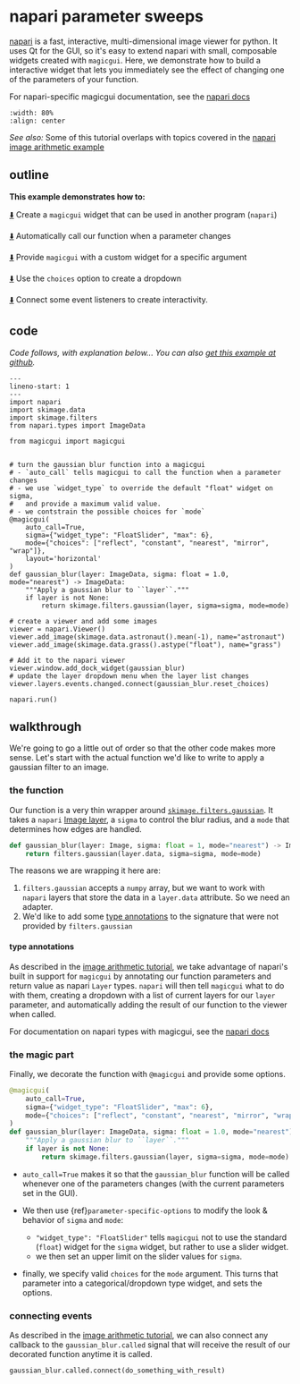 # napari parameter sweeps

[napari](https://github.com/napari/napari) is a fast, interactive,
multi-dimensional image viewer for python.  It uses Qt for the GUI, so it's easy
to extend napari with small, composable widgets created with `magicgui`.  Here,
we demonstrate how to build a interactive widget that lets you immediately see
the effect of changing one of the parameters of your function.

For napari-specific magicgui documentation, see the
[napari docs](https://napari.org/guides/stable/magicgui.html)

```{image} ../../images/param_sweep.gif
:width: 80%
:align: center
```

*See also:* Some of this tutorial overlaps with topics covered in the [napari
image arithmetic example](napari_img_math)

## outline

**This example demonstrates how to:**

[⬇️](#the-magic-part) Create a `magicgui` widget that can be used in another
program (`napari`)

[⬇️](#the-magic-part) Automatically call our function when a parameter changes

[⬇️](#custom-widgets) Provide `magicgui` with a custom widget for a specific
argument

[⬇️](#the-magic-part) Use the `choices` option to create a dropdown


[⬇️](#connecting-events) Connect some event listeners to create interactivity.

## code

*Code follows, with explanation below... You can also [get this example at
github](https://github.com/napari/magicgui/blob/master/examples/napari_param_sweep.py).*

```{code-block} python
---
lineno-start: 1
---
import napari
import skimage.data
import skimage.filters
from napari.types import ImageData

from magicgui import magicgui


# turn the gaussian blur function into a magicgui
# - `auto_call` tells magicgui to call the function when a parameter changes
# - we use `widget_type` to override the default "float" widget on sigma,
#   and provide a maximum valid value.
# - we contstrain the possible choices for `mode`
@magicgui(
    auto_call=True,
    sigma={"widget_type": "FloatSlider", "max": 6},
    mode={"choices": ["reflect", "constant", "nearest", "mirror", "wrap"]},
    layout='horizontal'
)
def gaussian_blur(layer: ImageData, sigma: float = 1.0, mode="nearest") -> ImageData:
    """Apply a gaussian blur to ``layer``."""
    if layer is not None:
        return skimage.filters.gaussian(layer, sigma=sigma, mode=mode)

# create a viewer and add some images
viewer = napari.Viewer()
viewer.add_image(skimage.data.astronaut().mean(-1), name="astronaut")
viewer.add_image(skimage.data.grass().astype("float"), name="grass")

# Add it to the napari viewer
viewer.window.add_dock_widget(gaussian_blur)
# update the layer dropdown menu when the layer list changes
viewer.layers.events.changed.connect(gaussian_blur.reset_choices)

napari.run()
```

## walkthrough

We're going to go a little out of order so that the other code makes more sense.  Let's
start with the actual function we'd like to write to apply a gaussian filter to an image.

### the function

Our function is a very thin wrapper around
[`skimage.filters.gaussian`](https://scikit-image.org/docs/dev/api/skimage.filters.html#skimage.filters.gaussian).
It takes a `napari` [Image
layer](https://napari.org/tutorials/fundamentals/image), a `sigma` to control
the blur radius, and a `mode` that determines how edges are handled.

```python
def gaussian_blur(layer: Image, sigma: float = 1, mode="nearest") -> Image:
    return filters.gaussian(layer.data, sigma=sigma, mode=mode)
```

The reasons we are wrapping it here are:

1. `filters.gaussian` accepts a `numpy` array, but we want to work with `napari` layers
   that store the data in a `layer.data` attribute. So we need an adapter.
2. We'd like to add some [type annotations](type-inference) to the
   signature that were not provided by `filters.gaussian`

#### type annotations

As described in the [image arithmetic tutorial](napari_img_math), we take
advantage of napari's built in support for `magicgui` by annotating our function
parameters and return value as napari `Layer` types.  `napari` will then tell
`magicgui` what to do with them, creating a dropdown with a list of current
layers for our `layer` parameter, and automatically adding the result of our
function to the viewer when called.

For documentation on napari types with magicgui, see the
[napari docs](https://napari.org/guides/stable/magicgui.html)

### the magic part

Finally, we decorate the function with `@magicgui` and provide some options.

```python
@magicgui(
    auto_call=True,
    sigma={"widget_type": "FloatSlider", "max": 6},
    mode={"choices": ["reflect", "constant", "nearest", "mirror", "wrap"]},
)
def gaussian_blur(layer: ImageData, sigma: float = 1.0, mode="nearest") -> ImageData:
    """Apply a gaussian blur to ``layer``."""
    if layer is not None:
        return skimage.filters.gaussian(layer, sigma=sigma, mode=mode)
```

- `auto_call=True` makes it so that the `gaussian_blur` function will be called
  whenever one of the parameters changes (with the current parameters set in the
  GUI).
- We then use {ref}`parameter-specific-options` to modify the look & behavior of
  `sigma` and `mode`:

  - `"widget_type": "FloatSlider"` tells `magicgui` not to use the standard
        (`float`) widget for the `sigma` widget, but rather to use a slider widget.
  - we then set an upper limit on the slider values for `sigma`.

- finally, we specify valid `choices` for the `mode` argument.  This turns that
  parameter into a categorical/dropdown type widget, and sets the options.

### connecting events

As described in the [image arithmetic
tutorial](napari_img_math.html#connect-event-listeners-for-interactivity), we can
also connect any callback to the `gaussian_blur.called` signal that will receive
the result of our decorated function anytime it is called.

```python
gaussian_blur.called.connect(do_something_with_result)
```
